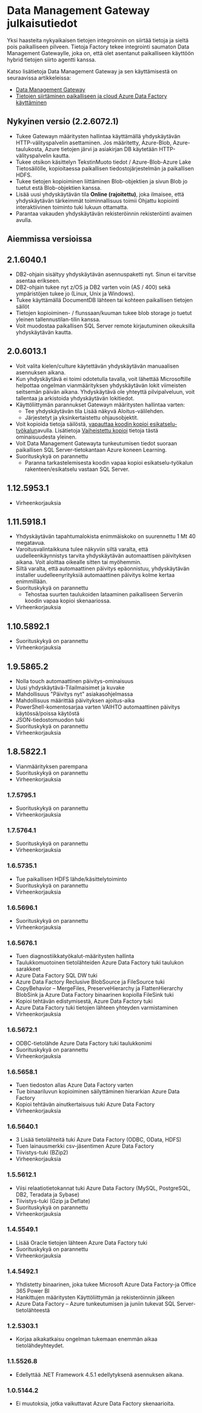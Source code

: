 <properties 
    pageTitle="Data Management Gateway julkaisutiedot | Azure Data Factory" 
    description="Data Management Gateway tory julkaisutiedot" 
    services="data-factory" 
    documentationCenter="" 
    authors="spelluru" 
    manager="jhubbard" 
    editor="monicar"/>

<tags 
    ms.service="data-factory" 
    ms.workload="data-services" 
    ms.tgt_pltfrm="na" 
    ms.devlang="na" 
    ms.topic="article" 
    ms.date="08/26/2016" 
    ms.author="spelluru"/>

# <a name="release-notes-for-data-management-gateway"></a>Data Management Gateway julkaisutiedot
Yksi haasteita nykyaikaisen tietojen integroinnin on siirtää tietoja ja sieltä pois paikalliseen pilveen. Tietoja Factory tekee integrointi saumaton Data Management Gatewaylle, joka on, että olet asentanut paikalliseen käyttöön hybrid tietojen siirto agentti kanssa.

Katso lisätietoja Data Management Gateway ja sen käyttämisestä on seuraavissa artikkeleissa: 

- [Data Management Gateway](data-factory-data-management-gateway.md)
- [Tietojen siirtäminen paikalliseen ja cloud Azure Data Factory käyttäminen](data-factory-move-data-between-onprem-and-cloud.md) 

## <a name="current-version-2260721"></a>Nykyinen versio (2.2.6072.1)

- Tukee Gatewayn määritysten hallintaa käyttämällä yhdyskäytävän HTTP-välityspalvelin asettaminen. Jos määritetty, Azure-Blob, Azure-taulukosta, Azure tietojen järvi ja asiakirjan DB käytetään HTTP-välityspalvelin kautta.
- Tukee otsikon käsittelyn TekstinMuoto tiedot / Azure-Blob-Azure Lake Tietosäilölle, kopioitaessa paikallisen tiedostojärjestelmän ja paikallisen HDFS.
- Tukee tietojen kopioiminen liittäminen Blob-objektien ja sivun Blob jo tuetut estä Blob-objektien kanssa.
- Lisää uusi yhdyskäytävän tila **Online (rajoitettu)**, joka ilmaisee, että yhdyskäytävän tärkeimmät toiminnallisuus toimii Ohjattu kopiointi interaktiivinen toiminto tuki lukuun ottamatta.
- Parantaa vakauden yhdyskäytävän rekisteröinnin rekisteröinti avaimen avulla.

## <a name="earlier-versions"></a>Aiemmissa versioissa

## <a name="2160401"></a>2.1.6040.1

- DB2-ohjain sisältyy yhdyskäytävän asennuspaketti nyt. Sinun ei tarvitse asentaa erikseen. 
- DB2-ohjain tukee nyt z/OS ja DB2 varten voin (AS / 400) sekä ympäristöjen tukee jo (Linux, Unix ja Windows). 
- Tukee käyttämällä DocumentDB lähteen tai kohteen paikallisen tietojen säilöt
- Tietojen kopioiminen- / flunssaan/kuuman tukee blob storage jo tuetut yleinen tallennustilan-tilin kanssa. 
- Voit muodostaa paikallisen SQL Server remote kirjautuminen oikeuksilla yhdyskäytävän kautta.  

## <a name="2060131"></a>2.0.6013.1

- Voit valita kielen/culture käytettävän yhdyskäytävän manuaalisen asennuksen aikana.
- Kun yhdyskäytävä ei toimi odotetulla tavalla, voit lähettää Microsoftille helpottaa ongelman vianmäärityksen yhdyskäytävän lokit viimeisten seitsemän päivän aikana. Yhdyskäytävä ole yhteyttä pilvipalveluun, voit tallentaa ja arkistoida yhdyskäytävän lokitiedot.  
- Käyttöliittymän parannukset Gatewayn määritysten hallintaa varten:
    - Tee yhdyskäytävän tila Lisää näkyvä Aloitus-välilehden.
    - Järjestetyt ja yksinkertaistettu ohjausobjektit.
- Voit kopioida tietoja säilöstä, [vapauttaa koodin kopioi esikatselu-työkalun](data-factory-copy-data-wizard-tutorial.md)avulla. Lisätietoja [Vaiheistettu kopioi](data-factory-copy-activity-performance.md#staged-copy) tietoja tästä ominaisuudesta yleinen. 
- Voit Data Management Gatewayta tunkeutumisen tiedot suoraan paikallisen SQL Server-tietokantaan Azure koneen Learning.
- Suorituskykyä on parannettu
    - Paranna tarkastelemisesta koodin vapaa kopioi esikatselu-työkalun rakenteen/esikatselu vastaan SQL Server.



## <a name="11259531"></a>1.12.5953.1
- Virheenkorjauksia

## <a name="11159181"></a>1.11.5918.1

- Yhdyskäytävän tapahtumalokista enimmäiskoko on suurennettu 1 Mt 40 megatavua.
- Varoitusvalintaikkuna tulee näkyviin siltä varalta, että uudelleenkäynnistys tarvita yhdyskäytävän automaattisen päivityksen aikana. Voit aloittaa oikealle sitten tai myöhemmin. 
- Siltä varalta, että automaattinen päivitys epäonnistuu, yhdyskäytävän installer uudelleenyrityksiä automaattinen päivitys kolme kertaa enimmillään.
- Suorituskykyä on parannettu
    - Tehostaa suurten taulukoiden lataaminen paikalliseen Serveriin koodin vapaa kopioi skenaariossa.
- Virheenkorjauksia

## <a name="11058921"></a>1.10.5892.1

- Suorituskykyä on parannettu
- Virheenkorjauksia

## <a name="1958652"></a>1.9.5865.2

- Nolla touch automaattinen päivitys-ominaisuus
- Uusi yhdyskäytävä-Tilailmaisimet ja kuvake
- Mahdollisuus "Päivitys nyt" asiakasohjelmassa
- Mahdollisuus määrittää päivityksen ajoitus-aika
- PowerShell-komentosarjaa varten VAIHTO automaattinen päivitys käytössä/poissa käytöstä
- JSON-tiedostomuodon tuki  
- Suorituskykyä on parannettu
- Virheenkorjauksia

## <a name="1858221"></a>1.8.5822.1

- Vianmäärityksen parempana
- Suorituskykyä on parannettu
- Virheenkorjauksia

### <a name="1757951"></a>1.7.5795.1

- Suorituskykyä on parannettu
- Virheenkorjauksia

### <a name="1757641"></a>1.7.5764.1

- Suorituskykyä on parannettu
- Virheenkorjauksia

### <a name="1657351"></a>1.6.5735.1

- Tue paikallisen HDFS lähde/käsittelytoiminto
- Suorituskykyä on parannettu
- Virheenkorjauksia

### <a name="1656961"></a>1.6.5696.1

- Suorituskykyä on parannettu
- Virheenkorjauksia

### <a name="1656761"></a>1.6.5676.1

- Tuen diagnostiikkatyökalut-määritysten hallinta
- Taulukkomuotoinen tietolähteiden Azure Data Factory tuki taulukon sarakkeet
- Azure Data Factory SQL DW tuki
- Azure Data Factory Reclusive BlobSource ja FileSource tuki
- CopyBehavior – MergeFiles, PreserveHierarchy ja FlattenHierarchy BlobSink ja Azure Data Factory binaarinen kopiolla FileSink tuki
- Kopioi tehtävän edistymisestä, Azure Data Factory tuki
- Azure Data Factory tuki tietojen lähteen yhteyden varmistaminen
- Virheenkorjauksia


### <a name="1656721"></a>1.6.5672.1

- ODBC-tietolähde Azure Data Factory tuki taulukkonimi
- Suorituskykyä on parannettu
- Virheenkorjauksia

### <a name="1656581"></a>1.6.5658.1

- Tuen tiedoston allas Azure Data Factory varten
- Tue binaariluvun kopioiminen säilyttäminen hierarkian Azure Data Factory
- Kopioi tehtävän ainutkertaisuus tuki Azure Data Factory
- Virheenkorjauksia

### <a name="1656401"></a>1.6.5640.1

- 3 Lisää tietolähteitä tuki Azure Data Factory (ODBC, OData, HDFS)
- Tuen lainausmerkki csv-jäsentimen Azure Data Factory
- Tiivistys-tuki (BZip2)
- Virheenkorjauksia

### <a name="1556121"></a>1.5.5612.1

- Viisi relaatiotietokannat tuki Azure Data Factory (MySQL, PostgreSQL, DB2, Teradata ja Sybase)
- Tiivistys-tuki (Gzip ja Deflate)
- Suorituskykyä on parannettu
- Virheenkorjauksia


### <a name="1455491"></a>1.4.5549.1

- Lisää Oracle tietojen lähteen Azure Data Factory tuki
- Suorituskykyä on parannettu
- Virheenkorjauksia

### <a name="1454921"></a>1.4.5492.1

- Yhdistetty binaarinen, joka tukee Microsoft Azure Data Factory-ja Office 365 Power BI
- Hankittujen määritysten Käyttöliittymän ja rekisteröinnin jälkeen
- Azure Data Factory – Azure tunkeutumisen ja juniin tukevat SQL Server-tietolähteestä

### <a name="1253031"></a>1.2.5303.1

-   Korjaa aikakatkaisu ongelman tukemaan enemmän aikaa tietolähdeyhteydet. 
    
### <a name="1155268"></a>1.1.5526.8

- Edellyttää .NET Framework 4.5.1 edellytyksenä asennuksen aikana.

### <a name="1051442"></a>1.0.5144.2

- Ei muutoksia, jotka vaikuttavat Azure Data Factory skenaarioita. 
